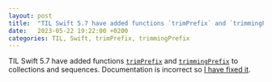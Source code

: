 ```yaml
---
layout: post
title:  "TIL Swift 5.7 have added functions `trimPrefix` and `trimmingPrefix`"
date:   2023-05-22 19:22:00 +0200
categories: TIL, Swift, trimPrefix, trimmingPrefix
---
```

TIL Swift 5.7 have added functions [`trimPrefix`](https://developer.apple.com/documentation/swift/collection/trimprefix(_:)) and [`trimmingPrefix`](https://developer.apple.com/documentation/swift/bidirectionalcollection/trimmingprefix(_:)-1luge?changes=l_3) to collections and sequences. Documentation is incorrect so [I have fixed it](https://github.com/apple/swift-experimental-string-processing/pull/673).
